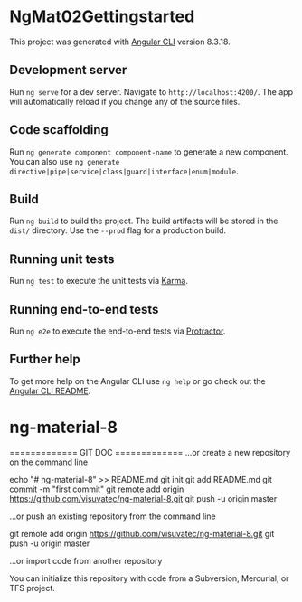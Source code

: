 # NgMat02Gettingstarted

This project was generated with [Angular CLI](https://github.com/angular/angular-cli) version 8.3.18.

## Development server

Run `ng serve` for a dev server. Navigate to `http://localhost:4200/`. The app will automatically reload if you change any of the source files.

## Code scaffolding

Run `ng generate component component-name` to generate a new component. You can also use `ng generate directive|pipe|service|class|guard|interface|enum|module`.

## Build

Run `ng build` to build the project. The build artifacts will be stored in the `dist/` directory. Use the `--prod` flag for a production build.

## Running unit tests

Run `ng test` to execute the unit tests via [Karma](https://karma-runner.github.io).

## Running end-to-end tests

Run `ng e2e` to execute the end-to-end tests via [Protractor](http://www.protractortest.org/).

## Further help

To get more help on the Angular CLI use `ng help` or go check out the [Angular CLI README](https://github.com/angular/angular-cli/blob/master/README.md).
# ng-material-8

============= GIT DOC =============
…or create a new repository on the command line

echo "# ng-material-8" >> README.md
git init
git add README.md
git commit -m "first commit"
git remote add origin https://github.com/visuvatec/ng-material-8.git
git push -u origin master

…or push an existing repository from the command line

git remote add origin https://github.com/visuvatec/ng-material-8.git
git push -u origin master

…or import code from another repository

You can initialize this repository with code from a Subversion, Mercurial, or TFS project.
